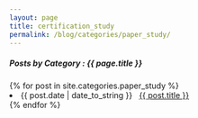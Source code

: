 ```yaml
---
layout: page
title: certification_study
permalink: /blog/categories/paper_study/
---
```


<h5> Posts by Category : {{ page.title }} </h5>

<div class="card">
{% for post in site.categories.paper_study %}
 <li class="category-posts"><span>{{ post.date | date_to_string }}</span> &nbsp; <a href="{{ post.url }}">{{ post.title }}</a></li>
{% endfor %}
</div>